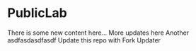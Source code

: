 # PublicLab

There is some new content here...
More updates here
Another
asdfasdasdfasdf
Update this repo with Fork Updater
